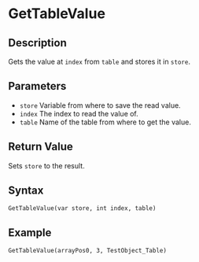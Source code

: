 # GetTableValue

## Description
Gets the value at `index` from `table` and stores it in `store`.

## Parameters
- `store`
Variable from where to save the read value.
- `index`
The index to read the value of.
- `table`
Name of the table from where to get the value.

## Return Value
Sets `store` to the result.

## Syntax
```
GetTableValue(var store, int index, table)
```

## Example
```
GetTableValue(arrayPos0, 3, TestObject_Table)
```